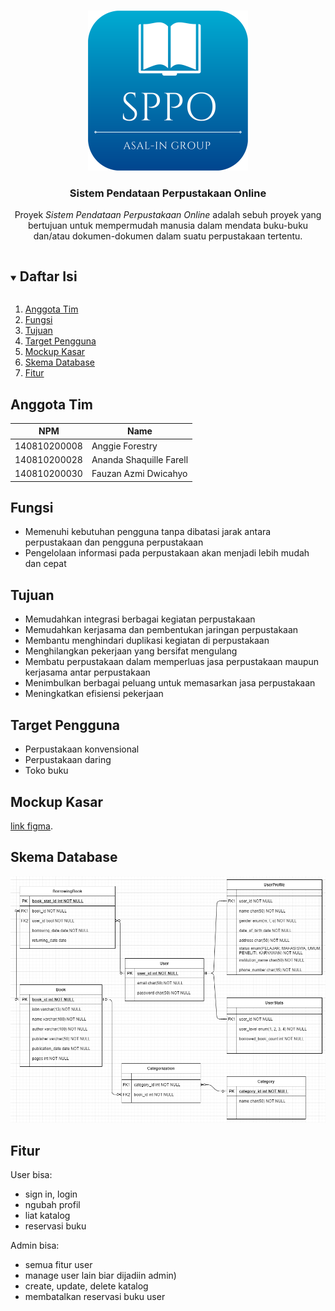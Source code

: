 <!-- Logo Proyek -->
<br />
<p align="center">
  <a href="https://github.com/praktikum-tiunpad-2021/proyek-web-asal-in">
    <img src="img\logosppo.png" alt="Logo" width="256" height="256">
  </a>

  <h3 align="center">Sistem Pendataan Perpustakaan Online</h3>

  <p align="center">
    Proyek <i>Sistem Pendataan Perpustakaan Online</i> adalah sebuh proyek
    yang bertujuan untuk mempermudah manusia dalam mendata buku-buku dan/atau dokumen-dokumen
    dalam suatu perpustakaan tertentu.
  </p>
</p>

<!-- Daftar Isi -->
<details open="open"><summary><h2 style="display: inline-block">Daftar Isi</h2></summary>
  <ol>
    <li><a href="#anggota-tim">Anggota Tim</a></li>
    <li><a href="#fungsi">Fungsi</a></li>
    <li><a href="#tujuan">Tujuan</a></li>
    <li><a href="#target-pengguna">Target Pengguna</a></li>
    <li><a href="#mockup-kasar">Mockup Kasar</a></li>
    <li><a href="#skema-database">Skema Database</a></li>
    <li><a href="#fitur">Fitur</a></li>
  </ol>
</details>

<!-- Anggota Tim -->
## Anggota Tim
| NPM           | Name                    |
| ------------- |-------------------------|
| 140810200008  | Anggie Forestry         |
| 140810200028  | Ananda Shaquille Farell |
| 140810200030  | Fauzan Azmi Dwicahyo    |

<!-- Fungsi -->
## Fungsi
- Memenuhi kebutuhan pengguna tanpa dibatasi jarak antara perpustakaan dan pengguna perpustakaan
- Pengelolaan informasi pada perpustakaan akan menjadi lebih mudah dan cepat

<!-- Tujuan -->
## Tujuan
- Memudahkan integrasi berbagai kegiatan perpustakaan
- Memudahkan kerjasama dan pembentukan jaringan perpustakaan
- Membantu menghindari duplikasi kegiatan di perpustakaan
- Menghilangkan pekerjaan yang bersifat mengulang
- Membatu perpustakaan dalam memperluas jasa perpustakaan maupun kerjasama antar perpustakaan
- Menimbulkan berbagai peluang untuk memasarkan jasa perpustakaan
- Meningkatkan efisiensi pekerjaan

<!-- Target Pengguna -->
## Target Pengguna
- Perpustakaan konvensional
- Perpustakaan daring
- Toko buku

<!-- Mockup Kasar -->
## Mockup Kasar
[link figma](https://www.figma.com/file/VxSwbOTL0X7aE6ijNBirNu/Untitled?node-id=0%3A1).

<!-- Skema Database -->
## Skema Database
![](public\img\database_scheme.png)

<!-- Fitur -->
## Fitur
User bisa:
- sign in, login
- ngubah profil
- liat katalog
- reservasi buku

Admin bisa:
- semua fitur user
- manage user lain biar dijadiin admin)
- create, update, delete katalog
- membatalkan reservasi buku user
